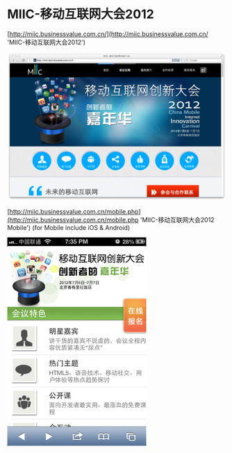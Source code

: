 MIIC-移动互联网大会2012
=========
[http://miic.businessvalue.com.cn/](http://miic.businessvalue.com.cn/ 'MIIC-移动互联网大会2012')

![MIIC](https://github.com/hzlzh/MIIC/raw/master/screenshot.png)

[http://miic.businessvalue.com.cn/mobile.php](http://miic.businessvalue.com.cn/mobile.php 'MIIC-移动互联网大会2012 Mobile') (for Mobile include iOS & Android)

![MIIC](https://github.com/hzlzh/MIIC/raw/master/screenshot-mobile.png)